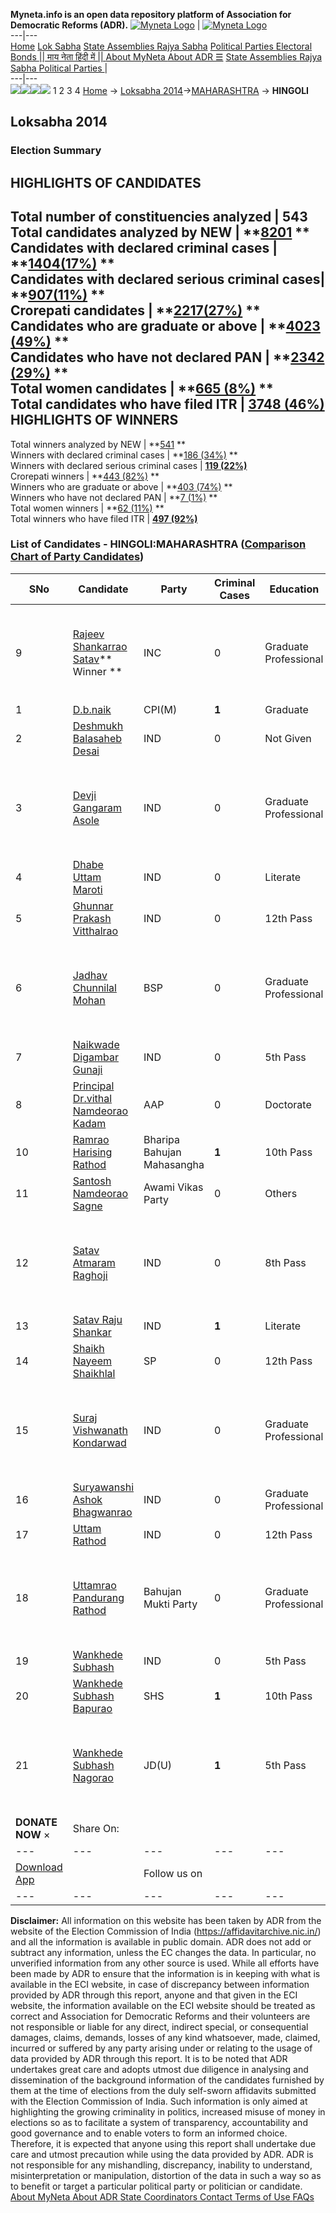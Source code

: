 **Myneta.info is an open data repository platform of Association for Democratic Reforms (ADR).**
[![Myneta Logo](https://www.myneta.info/lib/img/myneta-logo.png)](https://www.myneta.info/) | [![Myneta Logo](https://www.myneta.info/lib/img/adr-logo.png)](https://adrindia.org)  
---|---  
[Home](https://www.myneta.info/) [Lok Sabha](https://www.myneta.info/#ls "Lok Sabha") [ State Assemblies ](https://www.myneta.info/#sa "State Assemblies") [Rajya Sabha](https://www.myneta.info/#rs "Rajya Sabha") [Political Parties ](https://www.myneta.info/party "Political Parties") [ Electoral Bonds ](https://www.myneta.info/electoral_bonds "Electoral Bonds") [ || माय नेता हिंदी में || ](https://translate.google.co.in/translate?prev=hp&hl=en&js=y&u=www.myneta.info&sl=en&tl=hi&history_state0=) [ About MyNeta ](https://adrindia.org/content/about-myneta) [ About ADR ](https://adrindia.org/about-adr/who-we-are) [☰](javascript:void\(0\))
[ State Assemblies ](https://www.myneta.info/#sa "State Assemblies") [ Rajya Sabha ](https://www.myneta.info/#rs "Rajya Sabha") [ Political Parties ](https://www.myneta.info/party "Political Parties")
|   
---|---  
![](https://www.myneta.info/lib/img/banner/banner-1.png)![](https://www.myneta.info/lib/img/banner/banner-2.png)![](https://www.myneta.info/lib/img/banner/banner-3.png)![](https://www.myneta.info/lib/img/banner/banner-4.png)
1  2  3  4 
[Home](https://www.myneta.info/) → [Loksabha 2014](https://www.myneta.info/ls2014/)→[MAHARASHTRA](https://www.myneta.info/ls2014/index.php?action=show_constituencies&state_id=13) → **HINGOLI**
### 
## Loksabha 2014
###  Election Summary 
HIGHLIGHTS OF CANDIDATES  
---  
Total number of constituencies analyzed |  543   
Total candidates analyzed by NEW | **[8201](https://www.myneta.info/ls2014/index.php?action=summary&subAction=candidates_analyzed&sort=candidate#summary) **  
Candidates with declared criminal cases | **[1404(17%)](https://www.myneta.info/ls2014/index.php?action=summary&subAction=crime&sort=candidate#summary) **  
Candidates with declared serious criminal cases| **[907(11%)](https://www.myneta.info/ls2014/index.php?action=summary&subAction=serious_crime&sort=candidate#summary) **  
Crorepati candidates | **[2217(27%)](https://www.myneta.info/ls2014/index.php?action=summary&subAction=crorepati&sort=candidate#summary) **  
Candidates who are graduate or above | **[4023 (49%)](https://www.myneta.info/ls2014/index.php?action=summary&subAction=education&sort=candidate#summary) **  
Candidates who have not declared PAN | **[2342 (29%)](https://www.myneta.info/ls2014/index.php?action=summary&subAction=without_pan&sort=candidate#summary) **  
Total women candidates | **[665 (8%)](https://www.myneta.info/ls2014/index.php?action=summary&subAction=women_candidate&sort=candidate#summary) **  
Total candidates who have filed ITR | [**3748 (46%)**](https://www.myneta.info/ls2014/index.php?action=summary&subAction=filed_itr&sort=candidate#summary)  
HIGHLIGHTS OF WINNERS  
---  
Total winners analyzed by NEW | **[541](https://www.myneta.info/ls2014/index.php?action=summary&subAction=winner_analyzed&sort=candidate#summary) **  
Winners with declared criminal cases | **[186 (34%)](https://www.myneta.info/ls2014/index.php?action=summary&subAction=winner_crime&sort=candidate#summary) **  
Winners with declared serious criminal cases | **[119 (22%)](https://www.myneta.info/ls2014/index.php?action=summary&subAction=winner_serious_crime&sort=candidate#summary)**  
Crorepati winners | **[443 (82%)](https://www.myneta.info/ls2014/index.php?action=summary&subAction=winner_crorepati&sort=candidate#summary) **  
Winners who are graduate or above | **[403 (74%)](https://www.myneta.info/ls2014/index.php?action=summary&subAction=winner_education&sort=candidate#summary) **  
Winners who have not declared PAN | **[7 (1%)](https://www.myneta.info/ls2014/index.php?action=summary&subAction=winner_without_pan&sort=candidate#summary) **  
Total women winners | **[62 (11%)](https://www.myneta.info/ls2014/index.php?action=summary&subAction=winner_women&sort=candidate#summary) **  
Total winners who have filed ITR | [**497 (92%)**](https://www.myneta.info/ls2014/index.php?action=summary&subAction=winner_filed_itr&sort=candidate#summary)  
### List of Candidates - HINGOLI:MAHARASHTRA ([Comparison Chart of Party Candidates](https://www.myneta.info/ls2014/comparisonchart.php?constituency_id=72))
SNo | Candidate| Party| Criminal Cases| Education| Age| Total Assets| Liabilities  
---|---|---|---|---|---|---|---  
9  | [Rajeev Shankarrao Satav](https://www.myneta.info/ls2014/candidate.php?candidate_id=3511)** Winner ** | INC | 0 | Graduate Professional| 39 | ![](https://myneta.info/image_v2.php?myneta_folder=ls2014&candidate_id=3511&col=ta) | ![](https://myneta.info/image_v2.php?myneta_folder=ls2014&candidate_id=3511&col=lia)  
1  | [D.b.naik](https://www.myneta.info/ls2014/candidate.php?candidate_id=3510) | CPI(M) | **1** | Graduate| 47 | Rs 40,71,000 ~ 40 Lacs+ | Rs 4,70,000 ~ 4 Lacs+  
2  | [Deshmukh Balasaheb Desai](https://www.myneta.info/ls2014/candidate.php?candidate_id=3522) | IND | 0 | Not Given| 45 | Rs 6,80,000 ~ 6 Lacs+ | Rs 50,000 ~ 50 Thou+  
3  | [Devji Gangaram Asole](https://www.myneta.info/ls2014/candidate.php?candidate_id=3521) | IND | 0 | Graduate Professional| 60 | ![](https://myneta.info/image_v2.php?myneta_folder=ls2014&candidate_id=3521&col=ta) | ![](https://myneta.info/image_v2.php?myneta_folder=ls2014&candidate_id=3521&col=lia)  
4  | [Dhabe Uttam Maroti](https://www.myneta.info/ls2014/candidate.php?candidate_id=3523) | IND | 0 | Literate| 55 | Rs 12,41,000 ~ 12 Lacs+ | Rs 0 ~   
5  | [Ghunnar Prakash Vitthalrao](https://www.myneta.info/ls2014/candidate.php?candidate_id=3520) | IND | 0 | 12th Pass| 55 | Rs 1,05,72,325 ~ 1 Crore+ | Rs 3,00,000 ~ 3 Lacs+  
6  | [Jadhav Chunnilal Mohan](https://www.myneta.info/ls2014/candidate.php?candidate_id=3509) | BSP | 0 | Graduate Professional| 44 | ![](https://myneta.info/image_v2.php?myneta_folder=ls2014&candidate_id=3509&col=ta) | ![](https://myneta.info/image_v2.php?myneta_folder=ls2014&candidate_id=3509&col=lia)  
7  | [Naikwade Digambar Gunaji](https://www.myneta.info/ls2014/candidate.php?candidate_id=3524) | IND | 0 | 5th Pass| 60 | Rs 1,00,000 ~ 1 Lacs+ | Rs 0 ~   
8  | [Principal Dr.vithal Namdeorao Kadam](https://www.myneta.info/ls2014/candidate.php?candidate_id=3517) | AAP | 0 | Doctorate| 59 | Rs 95,25,025 ~ 95 Lacs+ | Rs 9,26,227 ~ 9 Lacs+  
10  | [Ramrao Harising Rathod](https://www.myneta.info/ls2014/candidate.php?candidate_id=3515) | Bharipa Bahujan Mahasangha | **1** | 10th Pass| 62 | Rs 88,84,209 ~ 88 Lacs+ | Rs 0 ~   
11  | [Santosh Namdeorao Sagne](https://www.myneta.info/ls2014/candidate.php?candidate_id=3868) | Awami Vikas Party | 0 | Others| 38 | Rs 16,71,000 ~ 16 Lacs+ | Rs 10,35,000 ~ 10 Lacs+  
12  | [Satav Atmaram Raghoji](https://www.myneta.info/ls2014/candidate.php?candidate_id=3527) | IND | 0 | 8th Pass| 42 | ![](https://myneta.info/image_v2.php?myneta_folder=ls2014&candidate_id=3527&col=ta) | ![](https://myneta.info/image_v2.php?myneta_folder=ls2014&candidate_id=3527&col=lia)  
13  | [Satav Raju Shankar](https://www.myneta.info/ls2014/candidate.php?candidate_id=3528) | IND | **1** | Literate| 38 | Rs 1,39,000 ~ 1 Lacs+ | Rs 0 ~   
14  | [Shaikh Nayeem Shaikhlal](https://www.myneta.info/ls2014/candidate.php?candidate_id=3518) | SP | 0 | 12th Pass| 48 | Rs 93,55,936 ~ 93 Lacs+ | Rs 2,70,817 ~ 2 Lacs+  
15  | [Suraj Vishwanath Kondarwad](https://www.myneta.info/ls2014/candidate.php?candidate_id=3530) | IND | 0 | Graduate Professional| 35 | ![](https://myneta.info/image_v2.php?myneta_folder=ls2014&candidate_id=3530&col=ta) | ![](https://myneta.info/image_v2.php?myneta_folder=ls2014&candidate_id=3530&col=lia)  
16  | [Suryawanshi Ashok Bhagwanrao](https://www.myneta.info/ls2014/candidate.php?candidate_id=3529) | IND | 0 | Graduate Professional| 55 | Rs 1,00,55,500 ~ 1 Crore+ | Rs 1,75,000 ~ 1 Lacs+  
17  | [Uttam Rathod](https://www.myneta.info/ls2014/candidate.php?candidate_id=3519) | IND | 0 | 12th Pass| 59 | Rs 25,00,000 ~ 25 Lacs+ | Rs 11,80,000 ~ 11 Lacs+  
18  | [Uttamrao Pandurang Rathod](https://www.myneta.info/ls2014/candidate.php?candidate_id=3513) | Bahujan Mukti Party | 0 | Graduate Professional| 61 | ![](https://myneta.info/image_v2.php?myneta_folder=ls2014&candidate_id=3513&col=ta) | ![](https://myneta.info/image_v2.php?myneta_folder=ls2014&candidate_id=3513&col=lia)  
19  | [Wankhede Subhash](https://www.myneta.info/ls2014/candidate.php?candidate_id=3526) | IND | 0 | 5th Pass| 45 | Rs 10,30,500 ~ 10 Lacs+ | Rs 0 ~   
20  | [Wankhede Subhash Bapurao](https://www.myneta.info/ls2014/candidate.php?candidate_id=3512) | SHS | **1** | 10th Pass| 51 | Rs 2,90,64,000 ~ 2 Crore+ | Rs 35,41,000 ~ 35 Lacs+  
21  | [Wankhede Subhash Nagorao](https://www.myneta.info/ls2014/candidate.php?candidate_id=3516) | JD(U) | **1** | 5th Pass| 53 | ![](https://myneta.info/image_v2.php?myneta_folder=ls2014&candidate_id=3516&col=ta) | ![](https://myneta.info/image_v2.php?myneta_folder=ls2014&candidate_id=3516&col=lia)  
|  **DONATE NOW** × |  Share On:  | [](https://api.whatsapp.com/send?text=https%3A%2F%2Fmyneta.info%2Fpunjab2022%2Findex.php%3Faction%3Dshow_constituencies%26state_id%3D19) | [](https://www.facebook.com/sharer/sharer.php?u=https%3A%2F%2Fmyneta.info%2Fpunjab2022%2Findex.php%3Faction%3Dshow_constituencies%26state_id%3D19) | [](https://twitter.com/share?url=https%3A%2F%2Fmyneta.info%2Fpunjab2022%2Findex.php%3Faction%3Dshow_constituencies%26state_id%3D19)  
---|---|---|---|---  
| [ Download App ](https://play.google.com/store/apps/details?id=com.webrosoft.myneta1&pcampaignid=pcampaignidMKT-Other-global-all-co-prtnr-py-PartBadge-Mar2515-1) | [](https://play.google.com/store/apps/details?id=com.webrosoft.myneta1&pcampaignid=pcampaignidMKT-Other-global-all-co-prtnr-py-PartBadge-Mar2515-1) |  Follow us on  | [](https://www.facebook.com/adrindia.org/) | [](https://twitter.com/adrspeaks) | [](https://groups.google.com/g/national-election-watch?hl=en&pli=1) | [](https://www.instagram.com/adrspeaks/) | [](https://www.youtube.com/user/adrspeaks) | [](https://sharechat.com/profile/adrspeaks)  
---|---|---|---|---|---|---|---|---  
**Disclaimer:** All information on this website has been taken by ADR from the website of the Election Commission of India (https://affidavitarchive.nic.in/) and all the information is available in public domain. ADR does not add or subtract any information, unless the EC changes the data. In particular, no unverified information from any other source is used. While all efforts have been made by ADR to ensure that the information is in keeping with what is available in the ECI website, in case of discrepancy between information provided by ADR through this report, anyone and that given in the ECI website, the information available on the ECI website should be treated as correct and Association for Democratic Reforms and their volunteers are not responsible or liable for any direct, indirect special, or consequential damages, claims, demands, losses of any kind whatsoever, made, claimed, incurred or suffered by any party arising under or relating to the usage of data provided by ADR through this report. It is to be noted that ADR undertakes great care and adopts utmost due diligence in analysing and dissemination of the background information of the candidates furnished by them at the time of elections from the duly self-sworn affidavits submitted with the Election Commission of India. Such information is only aimed at highlighting the growing criminality in politics, increased misuse of money in elections so as to facilitate a system of transparency, accountability and good governance and to enable voters to form an informed choice. Therefore, it is expected that anyone using this report shall undertake due care and utmost precaution while using the data provided by ADR. ADR is not responsible for any mishandling, discrepancy, inability to understand, misinterpretation or manipulation, distortion of the data in such a way so as to benefit or target a particular political party or politician or candidate. 
[ About MyNeta ](https://adrindia.org/content/about-myneta) [ About ADR ](https://adrindia.org/about-adr/who-we-are) [ State Coordinators ](https://adrindia.org/about-adr/state-coordinators) [ Contact ](https://adrindia.org/contact-us) [ Terms of Use ](https://adrindia.org/content/adr-terms-use) [ FAQs ](https://adrindia.org/content/faqs)

